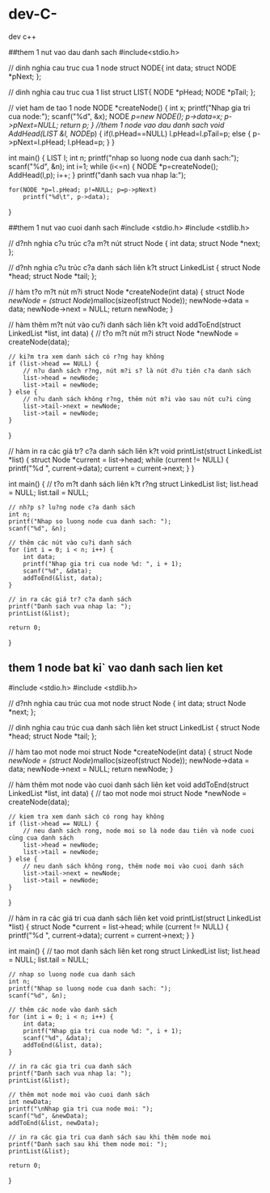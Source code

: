 # dev-C-
dev c++


##them 1 nut vao dau danh sach
#include<stdio.h>

// dinh nghia cau truc cua 1 node
struct NODE{
    int data;
    struct NODE *pNext;
};

// dinh nghia cau truc cua 1 list
struct LIST{
    NODE *pHead;
    NODE *pTail;
};

// viet ham de tao 1 node
NODE *createNode()
{
    int x;
    printf("Nhap gia tri cua node:");
    scanf("%d", &x);
    NODE *p=new NODE();
    p->data=x;
    p->pNext=NULL;
    return p;
}
//them 1 node vao dau danh sach
void AddHead(LIST &l, NODE*p)
{
    if(l.pHead==NULL)
        l.pHead=l.pTail=p;
    else
    {
        p->pNext=l.pHead;
        l.pHead=p;
    }
} 

int main()
{
    LIST l;
    int n;
    printf("nhap so luong node cua danh sach:");
    scanf("%d", &n);
    int i=1;
    while (i<=n)
    {
        NODE *p=createNode();
        AddHead(l,p);
        i++;
    }
    printf("danh sach vua nhap la:");

    for(NODE *p=l.pHead; p!=NULL; p=p->pNext)
        printf("%d\t", p->data);
}

##them 1 nut vao cuoi danh sach
#include <stdio.h>
#include <stdlib.h>

// d?nh nghia c?u trúc c?a m?t nút
struct Node {
    int data;
    struct Node *next;
};

// d?nh nghia c?u trúc c?a danh sách liên k?t
struct LinkedList {
    struct Node *head;
    struct Node *tail;
};

// hàm t?o m?t nút m?i
struct Node *createNode(int data) {
    struct Node *newNode = (struct Node*)malloc(sizeof(struct Node));
    newNode->data = data;
    newNode->next = NULL;
    return newNode;
}

// hàm thêm m?t nút vào cu?i danh sách liên k?t
void addToEnd(struct LinkedList *list, int data) {
    // t?o m?t nút m?i
    struct Node *newNode = createNode(data);

    // ki?m tra xem danh sách có r?ng hay không
    if (list->head == NULL) {
        // n?u danh sách r?ng, nút m?i s? là nút d?u tiên c?a danh sách
        list->head = newNode;
        list->tail = newNode;
    } else {
        // n?u danh sách không r?ng, thêm nút m?i vào sau nút cu?i cùng
        list->tail->next = newNode;
        list->tail = newNode;
    }
}

// hàm in ra các giá tr? c?a danh sách liên k?t
void printList(struct LinkedList *list) {
    struct Node *current = list->head;
    while (current != NULL) {
        printf("%d ", current->data);
        current = current->next;
    }
}

int main() {
    // t?o m?t danh sách liên k?t r?ng
    struct LinkedList list;
    list.head = NULL;
    list.tail = NULL;

    // nh?p s? lu?ng node c?a danh sách
    int n;
    printf("Nhap so luong node cua danh sach: ");
    scanf("%d", &n);

    // thêm các nút vào cu?i danh sách
    for (int i = 0; i < n; i++) {
        int data;
        printf("Nhap gia tri cua node %d: ", i + 1);
        scanf("%d", &data);
        addToEnd(&list, data);
    }

    // in ra các giá tr? c?a danh sách
    printf("Danh sach vua nhap la: ");
    printList(&list);

    return 0;
}
## them 1 node bat ki` vao danh sach lien ket
#include <stdio.h>
#include <stdlib.h>

// d?nh nghia cau trúc cua mot node
struct Node {
    int data;
    struct Node *next;
};

// dinh nghia cau trúc cua danh sách liên ket
struct LinkedList {
    struct Node *head;
    struct Node *tail;
};

// hàm tao mot node moi
struct Node *createNode(int data) {
    struct Node *newNode = (struct Node*)malloc(sizeof(struct Node));
    newNode->data = data;
    newNode->next = NULL;
    return newNode;
}

// hàm thêm  mot node vào cuoi danh sách liên ket
void addToEnd(struct LinkedList *list, int data) {
    // tao mot node moi
    struct Node *newNode = createNode(data);

    // kiem tra xem danh sách có rong hay không
    if (list->head == NULL) {
        // neu danh sách rong, node moi so là node dau tiên và node cuoi cùng cua danh sách
        list->head = newNode;
        list->tail = newNode;
    } else {
        // neu danh sách không rong, thêm node moi vào cuoi danh sách
        list->tail->next = newNode;
        list->tail = newNode;
    }
}

// hàm in ra các giá tri cua danh sách liên ket
void printList(struct LinkedList *list) {
    struct Node *current = list->head;
    while (current != NULL) {
        printf("%d ", current->data);
        current = current->next;
    }
}

int main() {
    // tao mot  danh sách liên ket rong
    struct LinkedList list;
    list.head = NULL;
    list.tail = NULL;

    // nhap so luong node cua danh sách
    int n;
    printf("Nhap so luong node cua danh sach: ");
    scanf("%d", &n);

    // thêm các node vào danh sách
    for (int i = 0; i < n; i++) {
        int data;
        printf("Nhap gia tri cua node %d: ", i + 1);
        scanf("%d", &data);
        addToEnd(&list, data);
    }

    // in ra các gia tri cua danh sách
    printf("Danh sach vua nhap la: ");
    printList(&list);
    
    // thêm mot node moi vào cuoi danh sách
    int newData;
    printf("\nNhap gia tri cua node moi: ");
    scanf("%d", &newData);
    addToEnd(&list, newData);

    // in ra các gia tri cua danh sách sau khi thêm node moi
    printf("Danh sach sau khi them node moi: ");
    printList(&list);

    return 0;
}
